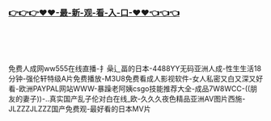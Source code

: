 ### [👉👉👉♥♥-最-新-观-看-入-口-♥♥👈👈👈](https://mrddrm.github.io/app.html)
<br></br><br></br>
免费人成网ww555在线直播-扌喿辶畐的日本-4488YY无码亚洲人成-性生生活18分钟-强伦轩特级A片免费播放-M3U8免费看成人影视软件-女人私密又白又深又好看-欧洲PAYPAL网站WWW-暴躁老阿姨csgo技能推荐大全-成品7W8WCC-((朋友的妻子))-..真实国产乱子伦对白在线_欧-久久久夜色精品亚洲AV图片西施-JLZZZJLZZZ国产免费观-最好看的日本MV片
